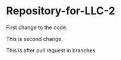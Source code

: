 # Repository-for-LLC-2
First change to the code. 

This is second change.

This is after pull request in branches 
